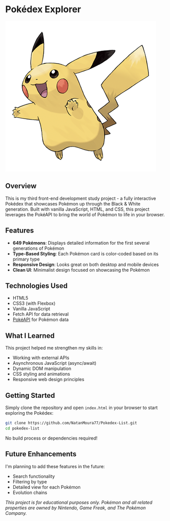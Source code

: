 # Pokédex Explorer

![Pokémon Banner](https://raw.githubusercontent.com/PokeAPI/sprites/master/sprites/pokemon/other/official-artwork/25.png)

## Overview

This is my third front-end development study project - a fully interactive Pokédex that showcases Pokémon up through the Black & White generation. Built with vanilla JavaScript, HTML, and CSS, this project leverages the PokéAPI to bring the world of Pokémon to life in your browser.

## Features

- **649 Pokémons**: Displays detailed information for the first several generations of Pokémon
- **Type-Based Styling**: Each Pokémon card is color-coded based on its primary type
- **Responsive Design**: Looks great on both desktop and mobile devices
- **Clean UI**: Minimalist design focused on showcasing the Pokémon

## Technologies Used

- HTML5
- CSS3 (with Flexbox)
- Vanilla JavaScript
- Fetch API for data retrieval
- [PokéAPI](https://pokeapi.co/) for Pokémon data

## What I Learned

This project helped me strengthen my skills in:
- Working with external APIs
- Asynchronous JavaScript (async/await)
- Dynamic DOM manipulation
- CSS styling and animations
- Responsive web design principles

## Getting Started

Simply clone the repository and open `index.html` in your browser to start exploring the Pokédex:

```bash
git clone https://github.com/NatanMoura77/Pokedex-List.git
cd pokedex-list
```

No build process or dependencies required!

## Future Enhancements

I'm planning to add these features in the future:
- Search functionality
- Filtering by type
- Detailed view for each Pokémon
- Evolution chains

*This project is for educational purposes only. Pokémon and all related properties are owned by Nintendo, Game Freak, and The Pokémon Company.*
